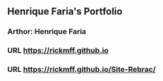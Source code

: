 ## Henrique Faria's Portfolio ##
### Arthor: Henrique Faria ###

<!-- Main Page -->
### URL https://rickmff.github.io ###

<!-- Portfolio Site-Rebrac -->
### URL https://rickmff.github.io/Site-Rebrac/ ###
